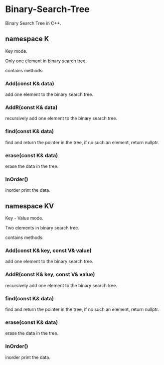 # Binary-Search-Tree
Binary Search Tree in C++.

## namespace K

Key mode.

Only one element in binary search tree. 

contains methods: 

### Add(const K& data)

add one element to the binary search tree. 

### AddR(const K& data)

recursively add one element to the binary search tree. 

### find(const K& data)

find and return the pointer in the tree, if no such an element, return nullptr. 

### erase(const K& data)

erase the data in the tree. 

### InOrder()

inorder print the data. 



## namespace KV

Key - Value mode.

Two elements in binary search tree. 

contains methods: 

### Add(const K& key, const V& value)

add one element to the binary search tree. 

### AddR(const K& key, const V& value)

recursively add one element to the binary search tree. 

### find(const K& data)

find and return the pointer in the tree, if no such an element, return nullptr. 

### erase(const K& data)

erase the data in the tree. 

### InOrder()

inorder print the data. 
